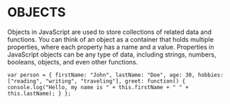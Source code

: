 # OBJECTS

Objects in JavaScript are used to store collections of related data and functions. You can think of an object as a container that holds multiple properties, where each property has a name and a value. Properties in JavaScript objects can be any type of data, including strings, numbers, booleans, objects, and even other functions.

`
var person = {
  firstName: "John",
  lastName: "Doe",
  age: 30,
  hobbies: ["reading", "writing", "traveling"],
  greet: function() {
    console.log("Hello, my name is " + this.firstName + " " + this.lastName);
  }
};
`
